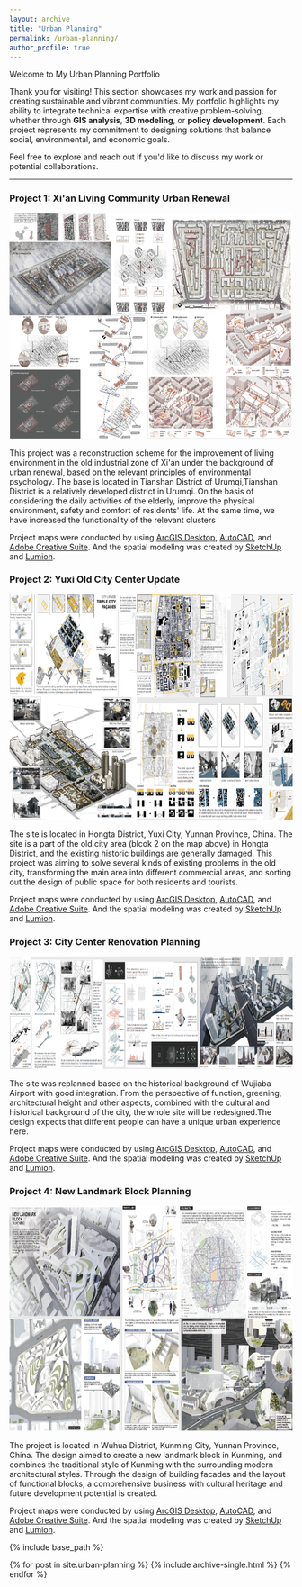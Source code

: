 ```yaml
---
layout: archive
title: "Urban Planning"
permalink: /urban-planning/
author_profile: true
---
```

Welcome to My Urban Planning Portfolio

Thank you for visiting! This section showcases my work and passion for creating sustainable and vibrant communities. My portfolio highlights my ability to integrate technical expertise with creative problem-solving, whether through **GIS analysis**, **3D modeling**, or **policy development**. Each project represents my commitment to designing solutions that balance social, environmental, and economic goals.

Feel free to explore and reach out if you'd like to discuss my work or potential collaborations.

---

### **Project 1: Xi'an Living Community Urban Renewal**

<img src="../images/urban-planning/xi'an-plannings.png" width=700 height=400>

This project was a reconstruction scheme for the improvement of living environment in the old industrial zone of Xi'an under the background of urban renewal, based on the relevant principles of environmental psychology. The base is located in Tianshan District of Urumqi,Tianshan District is a relatively developed district in Urumqi. On the basis of considering the daily activities of the elderly, improve the physical environment, safety and comfort of residents' life. At the same time, we have increased the functionality of the relevant clusters

Project maps were conducted by using [ArcGIS Desktop](https://www.esri.com/en-us/arcgis/products/arcgis-desktop/overview), [AutoCAD](https://www.autodesk.com), and [Adobe Creative Suite](https://www.adobe.com/creativecloud.html). And the spatial modeling was created by [SketchUp](https://www.sketchup.com/en) and [Lumion](https://lumion.com).

### **Project 2: Yuxi Old City Center Update**

<img src="../images/urban-planning/yuxi-planning.png" width=900 height=400>

The site is located in Hongta District, Yuxi City, Yunnan Province, China. The site is a part of the old city area (blcok 2 on the map above) in Hongta District, and the existing historic buildings are generally damaged. This project was aiming to solve several kinds of existing problems in the old city, transforming the main area into different commercial areas, and sorting out the design of public space for both residents and tourists.

Project maps were conducted by using [ArcGIS Desktop](https://www.esri.com/en-us/arcgis/products/arcgis-desktop/overview), [AutoCAD](https://www.autodesk.com), and [Adobe Creative Suite](https://www.adobe.com/creativecloud.html). And the spatial modeling was created by [SketchUp](https://www.sketchup.com/en) and [Lumion](https://lumion.com).

### **Project 3: City Center Renovation Planning**

<img src="../images/urban-planning/wujiaba-planning.png" width=900 height=200>

 The site was replanned based on the historical background of Wujiaba Airport with good integration. From the perspective of function, greening, architectural height and other aspects, combined with the cultural and historical background of the city, the whole site will be redesigned.The design expects that different people can have a unique urban experience here.

Project maps were conducted by using [ArcGIS Desktop](https://www.esri.com/en-us/arcgis/products/arcgis-desktop/overview), [AutoCAD](https://www.autodesk.com), and [Adobe Creative Suite](https://www.adobe.com/creativecloud.html). And the spatial modeling was created by [SketchUp](https://www.sketchup.com/en) and [Lumion](https://lumion.com).

### **Project 4: New Landmark Block Planning**

<img src="../images/urban-planning/landmark-block-planning.png" width=800 height=400>

The project is located in Wuhua District, Kunming City, Yunnan Province, China. The design aimed to create a new landmark block in Kunming, and combines the traditional style of Kunming with the surrounding modern architectural styles. Through the design of building facades and the layout of functional blocks, a comprehensive business with cultural heritage and future development potential is created.

Project maps were conducted by using [ArcGIS Desktop](https://www.esri.com/en-us/arcgis/products/arcgis-desktop/overview), [AutoCAD](https://www.autodesk.com), and [Adobe Creative Suite](https://www.adobe.com/creativecloud.html). And the spatial modeling was created by [SketchUp](https://www.sketchup.com/en) and [Lumion](https://lumion.com).

{% include base_path %}

{% for post in site.urban-planning %}
  {% include archive-single.html %}
{% endfor %}
